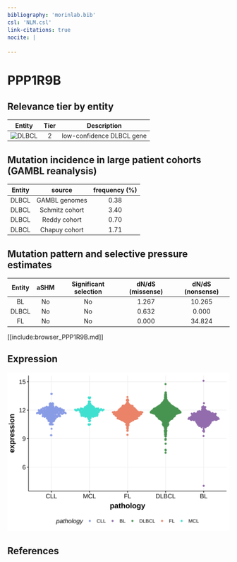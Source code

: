 ```yaml
---
bibliography: 'morinlab.bib'
csl: 'NLM.csl'
link-citations: true
nocite: |
  
---
```

# PPP1R9B

## Relevance tier by entity

|Entity|Tier|Description               |
|:------:|:----:|--------------------------|
|![DLBCL](images/icons/tables/DLBCL_tier2.png) | 2   | low-confidence DLBCL gene|

## Mutation incidence in large patient cohorts (GAMBL reanalysis)

|Entity|source        |frequency (%)|
|:------:|:--------------:|:-------------:|
|DLBCL |GAMBL genomes |0.38         |
|DLBCL |Schmitz cohort|3.40         |
|DLBCL |Reddy cohort  |0.70         |
|DLBCL |Chapuy cohort |1.71         |

## Mutation pattern and selective pressure estimates

|Entity|aSHM|Significant selection|dN/dS (missense)|dN/dS (nonsense)|
|:------:|:----:|:---------------------:|:----------------:|:----------------:|
|BL    |No  |No                   |1.267           |10.265          |
|DLBCL |No  |No                   |0.632           | 0.000          |
|FL    |No  |No                   |0.000           |34.824          |



[[include:browser_PPP1R9B.md]]

## Expression
![](images/gene_expression/PPP1R9B_by_pathology.svg)

<!-- FLAGGED FOR TIER 2 -->

<!-- ORIGIN: Unknown -->

## References

